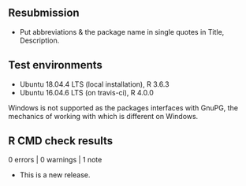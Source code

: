 ## Resubmission

* Put abbreviations & the package name in single quotes in Title, Description.

## Test environments

* Ubuntu 18.04.4 LTS (local installation), R 3.6.3
* Ubuntu 16.04.6 LTS (on travis-ci), R 4.0.0

Windows is not supported as the packages interfaces with GnuPG, the mechanics of
working with which is different on Windows.

## R CMD check results

0 errors | 0 warnings | 1 note

* This is a new release.
